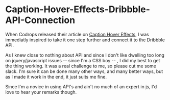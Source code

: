 Caption-Hover-Effects-Dribbble-API-Connection
=============================================

When Codrops released their article on <a href="http://tympanus.net/codrops/2013/06/18/caption-hover-effects/" target="_blank">Caption Hover Effects</a>, I was immediatly inspired to take it one step further and connect it to the Dribbble API.

As I knew close to nothing about API and since I don't like dwelling too long on jquery/javascript issues -- since I'm a CSS boy -- , I did my best to get the thing working. It was a real challenge to me, so please cut me some slack. I'm sure it can be done many other ways, and many better ways, but as I made it work in the end, it just suits me fine.

Since I'm a novice in using API's and ain't no much of an expert in js, I'd love to hear your remarks though.
